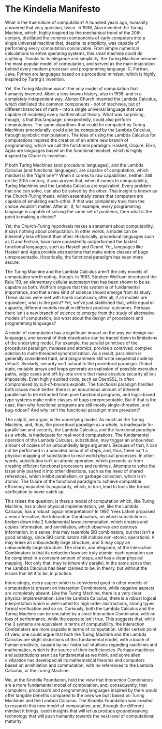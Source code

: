 The Kindelia Manifesto
======================

What is the true nature of computation? A hundred years ago, humanity answered that very question, twice. In 1936, Alan
invented the Turing Machine, which, highly inspired by the mechanical trend of the 20th century, distillated the common
components of early computers into a single universal machine that, despite its simplicity, was capable of performing
every computation conceivable. From simple numerical calculations to entire operating systems, this small machine could
do anything. Thanks to its elegance and simplicity, the Turing Machine became the most popular model of computation, and
served as the main inspiration behind every modern processor and programming language. C, Fortran, Java, Python are
languages based on a procedural mindset, which is highly inspired by Turing's invention.

Yet, the Turing Machine wasn't the only model of computation that humanity invented. Albeit a less known history, also
in 1936, and in a completely independent way, Alonzo Church invented the Lambda Calculus, which distillated the common
components - not of machines, but of different branches of math - into a single universal language that was capable of
modeling every mathematical theory. What was surprising, though, is that this language, unexpectedly, could also perform
computations. The same algorithms that could be computed by Turing Machines procedurally, could also be computed by the
Lambda Calculus, through symbolic manipulations. The idea of using the Lambda Calculus for computations inspired the
creation of an entire new branch of programming, which we call the functional paradigm. Haskell, Clojure, Elixir, Agda
are languages based on the functional mindset, which is highly inspired by Church's invention.

If both Turing Machines (and procedural languages), and the Lambda Calculus (and functional languages), are capable of
computation, which mindset is the "right one"? When it comes to raw capabilities, neither. Still on the 20th century, it
was proven that, when it comes to computability, Turing Machines and the Lambda Calculus are equivalent. Every problem
that one can solve, can also be solved by the other. That insight is known as the Church-Turing thesis, which
essentially states that computers are capable of emulating each-other. If that was completely true, then the choice
wouldn't matter.  After all, if, for example, every programming language is capable of solving the same set of problems,
then what is the point in making a choice?

Yet, the Church-Turing hypothesis makes a statement about computability, it says nothing about computation. In other
words, a model can be inherently less efficient than other. Historically, procedural languages such as C and Fortran,
have have consistently outperformed the fastest functional languages, such as Haskell and Ocaml. Yet, languages like
Haskell and Agda provide abstractions that make entire classes of bugs unrepresentable. Historically, the functional
paradigm has been more secure.

The Turing Machine and the Lambda Calculus aren't the only models of computation worth noting, though. In 1983, Stephen
Wolfram introduced the Rule 110, an elementary cellular automaton that has been shown to be as capable as both. Wolfram
argues that this system is of fundamental importance, and that a new kind of science should emerge from its study.
These claims were met with harsh scepticism; after all, if all models are equivalent, what is the point? Yet, we've just
stablished that, while equal in capacity, different models result in different practical outcomes. Perhaps there isn't a
new branch of science to emerge from the study of alternative models of computation, but what about the design of
processors and programming languages?

A model of computation has a significant impact on the way we design our languages, and several of their drawbacks can
be traced down to limitations of the underlying model. For example, the parallel primitives of the procedural paradigm,
mutexes and atomics, provide a contrived, complex solution to multi-threaded synchronization. As a result, parallelism
is generally considered hard, and programmers still write sequential code by default. Similarly, security isn't natural
to the procedural paradigm. Global state, mutable arrays and loops generate an explosion of possible execution paths,
edge cases and off-by-one errors that make absolute security all but impossible. Even highly audited code, such as
OpenSSL, is often compromised by out-of-bounds exploits. The functional paradigm handles both issues much better: there
is an enourmous amount of inherent parallelism to be extracted from pure functional programs, and logic-based type
systems make entire classes of bugs unrepresentable. But if that is the case, then why functional programs are still
mostly single-threaded, and bug-ridden? And why isn't the functional paradigm more prevalent?

The culprit, we argue, is the underlying model. As much as the Turing Machine, and, thus, the procedural paradigm as a
whole, is inadequate for parallelism and security, the Lambda Calculus, and the functional paradigm as a whole, is
inadequate for real-world computations. The fundamental operation of the Lambda Calculus, substitution, may trigger an
unbounded amount of copies of an unboundedly large argument. Because of that, it can not be performed in a bounded
amount of steps, and, thus, there isn't a physical mapping of substitution to real-world physical processes. In other
words, substitution isn't an atomic operation, which prevents us from creating efficient functional processors and
runtimes. Attempts to solve the issue only pushed it into other directions, such as the need of shared references, which
inhibit parallelism, or garbage collection, which isn't atomic. The failure of the functional paradigm to achieve
compatible efficiency impacted its popularity, which, in turn, lead to tools like formal verification to never catch up.

This raises the question: is there a model of computation which, like Turing Machine, has a clear physical
implementation, yet, like the Lambda Calculus, has a robust logical interpretation? In 1997, Yves Lafont proposed a new
alternative, the Interaction Combinators, on which substitution is broken down into 2 fundamental laws: commutation,
which creates and copies information, and annihilation, which observes and destroys information. In a sense, this may
resemble SKI combinators, but that isn't a good analogy, since SKI combinators still include non-atomic operations: K
may erase an unboundedly large structure, and S may copy an unboundedly large structure. The charm, and elegance, of the
Interaction Combinators is that its reduction laws are truly atomic: each operation can be completed in a constant
amount of steps, and has a clear physical mapping. Not only that, they're inherently parallel, in the same sense that
the Lambda Calculus has been claimed to be, in theory, but without the issues that let it to be, in practice.

Interestingly, every aspect which is considered good in other models of computation is present on Interaction
Combinators, while negative aspects are completely absent. Like the Turing Machine, there is a very clear physical
implementation. Like the Lambda Calculus, there is a robust logical interpretation which is well-suited for high order
abstractions, strong types, formal verification and so on. Curiously, both the Lambda Calculus and the Turing Machine
can be emulated by a small Interaction Combinator, with no loss of performance, while the opposite isn't true. This
suggests that, while the 3 systems are equivalent in terms of computability, the Interaction Combinators are more
capable in terms of computation. Under certain point of view, one could argue that both the Turing Machine and the
Lambda Calculus are slight distortions of this fundamental model, with a touch of human creativity, caused by our
historical intuitions regarding machines and mathematics, which is the source of their inefficiencies. Perhaps machines
and substitutions aren't as fundamental as we think, and some alien civilization has developed all its mathematical
theories and computers based on annihilation and commutation, with no references to the Lambda Calculus, or the Turing
Machine. 

We, at the Kindelia Foundation, hold the view that Interaction Combinators are a more fundamental model of computation,
and, consequently, that computers, processors and programming languages inspired by them would offer tangible benefits
compared to the ones we built based on Turing Machines and the Lambda Calculus. The Kindelia Foundation was created to
research this new model of computation, and, through the different mindset it brings, catch insights that will let us
produce groundbreaking technology that will push humanity towards the next level of computational maturity.
